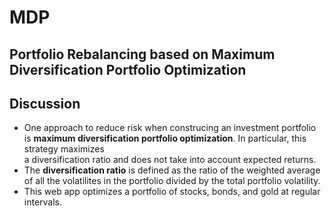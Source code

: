 # MDP
## Portfolio Rebalancing based on Maximum Diversification Portfolio Optimization

## Discussion
* One approach to reduce risk when construcing an investment portfolio \
is __maximum diversification portfolio optimization__. In particular, this strategy maximizes \
a diversification ratio and does not take into account expected returns.
* The __diversification ratio__ is defined as the ratio of the weighted average \
of all the volatilites in the portfolio divided by the total portfolio volatility.
* This web app optimizes a portfolio of stocks, bonds, and gold at regular \
intervals.

